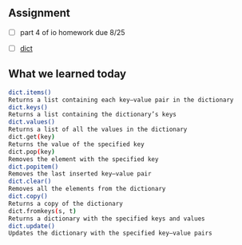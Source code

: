 ## Assignment

-[ ] part 4 of io homework due 8/25
-[ ] [dict](https://cs.nyu.edu/courses/spring25/CSCI-UA.0002-006/assignments/dictionaries/)


## What we learned today 

```sh
dict.items()
Returns a list containing each key–value pair in the dictionary
dict.keys()
Returns a list containing the dictionary’s keys
dict.values()
Returns a list of all the values in the dictionary
dict.get(key)
Returns the value of the specified key
dict.pop(key)
Removes the element with the specified key
dict.popitem()
Removes the last inserted key–value pair
dict.clear()
Removes all the elements from the dictionary
dict.copy()
Returns a copy of the dictionary
dict.fromkeys(s, t)
Returns a dictionary with the specified keys and values
dict.update()
Updates the dictionary with the specified key–value pairs
```